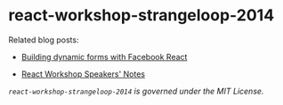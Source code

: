 # react-workshop-strangeloop-2014

Related blog posts:

* [Building dynamic forms with Facebook React][1]

* [React Workshop Speakers' Notes][2]

_`react-workshop-strangeloop-2014` is governed under the MIT License._

[1]: http://www.dustingetz.com/2014/02/18/react-dynamic-forms.html
[2]: http://www.dustingetz.com/2014/03/16/react-into-workshop-notes.html

